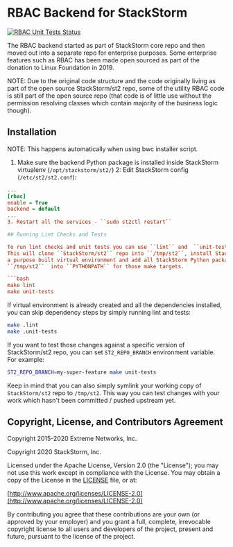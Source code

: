 # RBAC Backend for StackStorm
[![RBAC Unit Tests Status](https://circleci.com/gh/StackStorm/st2-rbac-backend/tree/master.svg?style=shield)](https://circleci.com/gh/StackStorm/st2-rbac-backend) 

The RBAC backend started as part of StackStorm core repo and then moved out into a separate
repo for enterprise purposes. Some enterprise features such as RBAC has been made open
sourced as part of the donation to Linux Foundation in 2019.

NOTE: Due to the original code structure and the code originally living as part of the
open source StackStorm/st2 repo, some of the utility RBAC code is still part of the open
source repo (that code is of little use without the permission resolving classes which
contain majority of the business logic though).

## Installation

NOTE: This happens automatically when using bwc installer script.

1. Make sure the backend Python package is installed inside StackStorm virtualenv
   (``/opt/stackstorm/st2/``)
2: Edit StackStorm config (``/etc/st2/st2.conf``):

```ini
...
[rbac]
enable = True
backend = default
...
3. Restart all the services - ``sudo st2ctl restart``

## Running Lint Checks and Tests

To run lint checks and unit tests you can use ``lint`` and  ``unit-tests`` make targets.
This will clone ``StackStorm/st2`` repo into ``/tmp/st2``, install StackStorm dependencies in
a purpose built virtual environment and add all StackStorm Python packages from
``/tmp/st2``  into ``PYTHONPATH`` for those make targets.

```bash
make lint
make unit-tests
```

If virtual environment is already created and all the dependencies installed, you can skip
dependency steps by simply running lint and tests:

```bash
make .lint
make .unit-tests
```

If you want to test those changes against a specific version of StackStorm/st2 repo, you can set
``ST2_REPO_BRANCH`` environment variable. For example:

```bash
ST2_REPO_BRANCH=my-super-feature make unit-tests
```

Keep in mind that you can also simply symlink your working copy of ``StackStorm/st2`` repo to
``/tmp/st2``. This way you can test changes with your work which hasn't been committed / pushed
upstream yet.

## Copyright, License, and Contributors Agreement

Copyright 2015-2020 Extreme Networks, Inc.

Copyright 2020 StackStorm, Inc.

Licensed under the Apache License, Version 2.0 (the "License"); you may not use this work except in compliance with the License. You may obtain a copy of the License in the [LICENSE](LICENSE) file, or at:

[http://www.apache.org/licenses/LICENSE-2.0](http://www.apache.org/licenses/LICENSE-2.0)

By contributing you agree that these contributions are your own (or approved by your employer) and you grant a full, complete, irrevocable copyright license to all users and developers of the project, present and future, pursuant to the license of the project.

